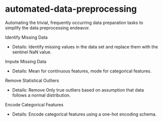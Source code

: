 # automated-data-preprocessing

Automating the trivial, frequently occurring data preparation tasks to simplify the data preprocessing endeavor.

Identify Missing Data
- Details: Identify missing values in the data set and replace them with the sentinel NaN value.

Impute Missing Data
- Details: Mean for continuous features, mode for categorical features.

Remove Statistical Outliers
- Details: Remove Only true outliers based on assumption that data follows a normal distribution.

Encode Categorical Features
- Details: Encode categorical features using a one-hot encoding schema.
